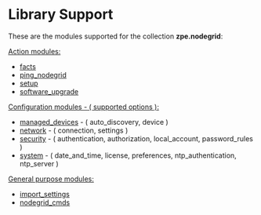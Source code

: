 # Library Support

These are the modules supported for the collection **zpe.nodegrid**:

<ins>Action modules:</ins>
- [facts](collections/ansible_collections/zpe/nodegrid/plugins/action/facts.py)
- [ping_nodegrid](collections/ansible_collections/zpe/nodegrid/plugins/action/ping_nodegrid.py)
- [setup](collections/ansible_collections/zpe/nodegrid/plugins/action/setup.py)
- [software_upgrade](collections/ansible_collections/zpe/nodegrid/plugins/action/software_upgrade.py)

<ins>Configuration modules - ( supported options ):</ins>
- [managed_devices](collections/ansible_collections/zpe/nodegrid/plugins/modules/managed_devices.py) - ( auto_discovery, device )
- [network](collections/ansible_collections/zpe/nodegrid/plugins/modules/network.py) - ( connection, settings )
- [security](collections/ansible_collections/zpe/nodegrid/plugins/modules/security.py) - ( authentication, authorization, local_account, password_rules )
- [system](collections/ansible_collections/zpe/nodegrid/plugins/modules/system.py) - ( date_and_time, license, preferences, ntp_authentication, ntp_server )

<ins>General purpose modules:</ins>
- [import_settings](collections/ansible_collections/zpe/nodegrid/plugins/modules/import_settings.py)
- [nodegrid_cmds](collections/ansible_collections/zpe/nodegrid/plugins/modules/nodegrid_cmds.py)
